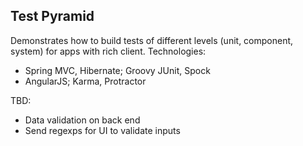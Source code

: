 Test Pyramid
----

Demonstrates how to build tests of different levels (unit, component, system) for apps with rich client. Technologies:
- Spring MVC, Hibernate; Groovy JUnit, Spock
- AngularJS; Karma, Protractor

TBD:
- Data validation on back end
- Send regexps for UI to validate inputs